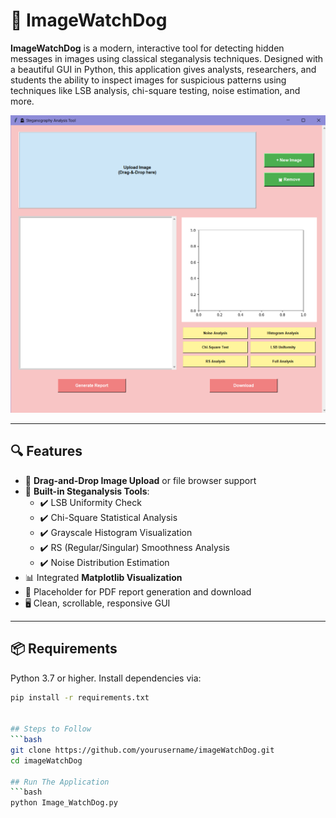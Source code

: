 # 🐾 ImageWatchDog

**ImageWatchDog** is a modern, interactive tool for detecting hidden messages in images using classical steganalysis techniques. Designed with a beautiful GUI in Python, this application gives analysts, researchers, and students the ability to inspect images for suspicious patterns using techniques like LSB analysis, chi-square testing, noise estimation, and more.

![ImageWatchDog Screenshot](preview.png) <!-- Optional: Add GUI screenshot here -->

---

## 🔍 Features

- 📂 **Drag-and-Drop Image Upload** or file browser support
- 🧪 **Built-in Steganalysis Tools**:
  - ✔️ LSB Uniformity Check
  - ✔️ Chi-Square Statistical Analysis
  - ✔️ Grayscale Histogram Visualization
  - ✔️ RS (Regular/Singular) Smoothness Analysis
  - ✔️ Noise Distribution Estimation
- 📊 Integrated **Matplotlib Visualization**
- 📝 Placeholder for PDF report generation and download
- 🖥️ Clean, scrollable, responsive GUI

---

## 📦 Requirements

Python 3.7 or higher. Install dependencies via:

```bash
pip install -r requirements.txt


## Steps to Follow
```bash
git clone https://github.com/yourusername/imageWatchDog.git
cd imageWatchDog

## Run The Application
```bash
python Image_WatchDog.py
